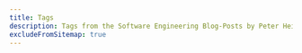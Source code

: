 ```yaml
---
title: Tags
description: Tags from the Software Engineering Blog-Posts by Peter Heisig
excludeFromSitemap: true
---
```

